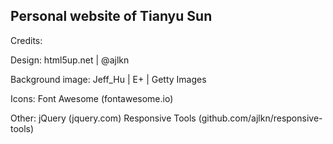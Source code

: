## Personal website of Tianyu Sun

Credits:

Design: html5up.net | @ajlkn

Background image: Jeff_Hu | E+ | Getty Images

Icons: Font Awesome (fontawesome.io)

Other: jQuery (jquery.com) Responsive Tools (github.com/ajlkn/responsive-tools)
